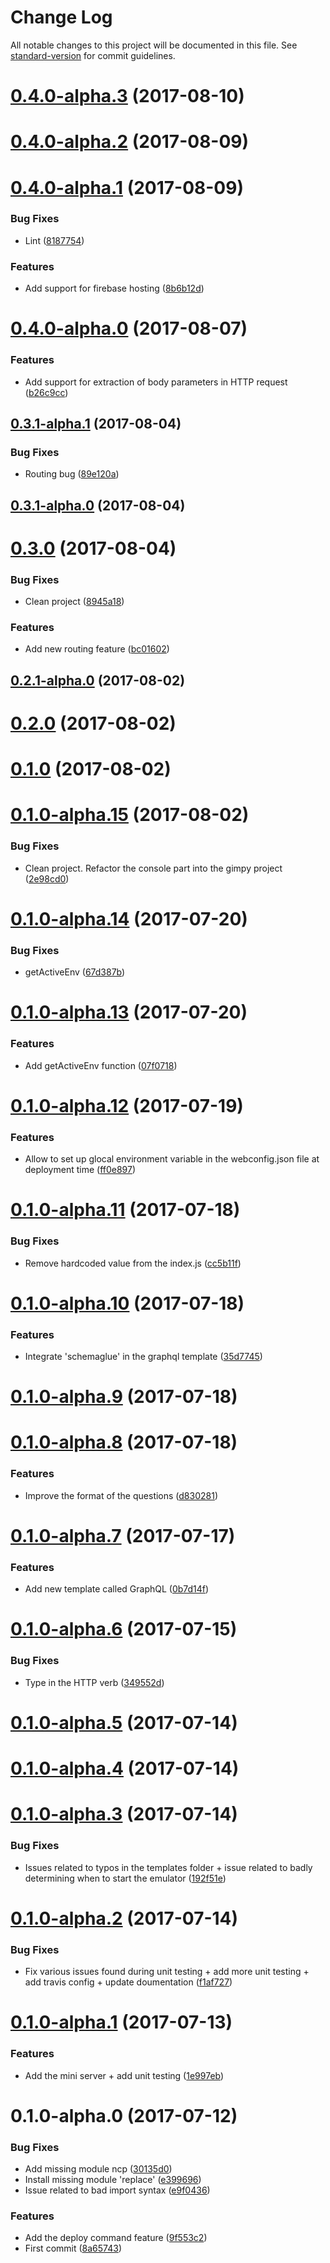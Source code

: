 # Change Log

All notable changes to this project will be documented in this file. See [standard-version](https://github.com/conventional-changelog/standard-version) for commit guidelines.

<a name="0.4.0-alpha.3"></a>
# [0.4.0-alpha.3](https://github.com/nicolasdao/webfunc/compare/v0.4.0-alpha.2...v0.4.0-alpha.3) (2017-08-10)



<a name="0.4.0-alpha.2"></a>
# [0.4.0-alpha.2](https://github.com/nicolasdao/webfunc/compare/v0.4.0-alpha.1...v0.4.0-alpha.2) (2017-08-09)



<a name="0.4.0-alpha.1"></a>
# [0.4.0-alpha.1](https://github.com/nicolasdao/webfunc/compare/v0.4.0-alpha.0...v0.4.0-alpha.1) (2017-08-09)


### Bug Fixes

* Lint ([8187754](https://github.com/nicolasdao/webfunc/commit/8187754))


### Features

* Add support for firebase hosting ([8b6b12d](https://github.com/nicolasdao/webfunc/commit/8b6b12d))



<a name="0.4.0-alpha.0"></a>
# [0.4.0-alpha.0](https://github.com/nicolasdao/webfunc/compare/v0.3.1-alpha.1...v0.4.0-alpha.0) (2017-08-07)


### Features

* Add support for extraction of body parameters in HTTP request ([b26c9cc](https://github.com/nicolasdao/webfunc/commit/b26c9cc))



<a name="0.3.1-alpha.1"></a>
## [0.3.1-alpha.1](https://github.com/nicolasdao/webfunc/compare/v0.3.1-alpha.0...v0.3.1-alpha.1) (2017-08-04)


### Bug Fixes

* Routing bug ([89e120a](https://github.com/nicolasdao/webfunc/commit/89e120a))



<a name="0.3.1-alpha.0"></a>
## [0.3.1-alpha.0](https://github.com/nicolasdao/webfunc/compare/v0.3.0...v0.3.1-alpha.0) (2017-08-04)



<a name="0.3.0"></a>
# [0.3.0](https://github.com/nicolasdao/webfunc/compare/v0.2.1-alpha.0...v0.3.0) (2017-08-04)


### Bug Fixes

* Clean project ([8945a18](https://github.com/nicolasdao/webfunc/commit/8945a18))


### Features

* Add new routing feature ([bc01602](https://github.com/nicolasdao/webfunc/commit/bc01602))



<a name="0.2.1-alpha.0"></a>
## [0.2.1-alpha.0](https://github.com/nicolasdao/webfunc/compare/v0.2.0...v0.2.1-alpha.0) (2017-08-02)



<a name="0.2.0"></a>
# [0.2.0](https://github.com/nicolasdao/webfunc/compare/v0.1.0...v0.2.0) (2017-08-02)



<a name="0.1.0"></a>
# [0.1.0](https://github.com/nicolasdao/webfunc/compare/v0.1.0-alpha.15...v0.1.0) (2017-08-02)



<a name="0.1.0-alpha.15"></a>
# [0.1.0-alpha.15](https://github.com/nicolasdao/webfunc/compare/v0.1.0-alpha.14...v0.1.0-alpha.15) (2017-08-02)


### Bug Fixes

* Clean project. Refactor the console part into the gimpy project ([2e98cd0](https://github.com/nicolasdao/webfunc/commit/2e98cd0))



<a name="0.1.0-alpha.14"></a>
# [0.1.0-alpha.14](https://github.com/nicolasdao/webfunc/compare/v0.1.0-alpha.13...v0.1.0-alpha.14) (2017-07-20)


### Bug Fixes

* getActiveEnv ([67d387b](https://github.com/nicolasdao/webfunc/commit/67d387b))



<a name="0.1.0-alpha.13"></a>
# [0.1.0-alpha.13](https://github.com/nicolasdao/webfunc/compare/v0.1.0-alpha.12...v0.1.0-alpha.13) (2017-07-20)


### Features

* Add getActiveEnv function ([07f0718](https://github.com/nicolasdao/webfunc/commit/07f0718))



<a name="0.1.0-alpha.12"></a>
# [0.1.0-alpha.12](https://github.com/nicolasdao/webfunc/compare/v0.1.0-alpha.11...v0.1.0-alpha.12) (2017-07-19)


### Features

* Allow to set up glocal environment variable in the webconfig.json file at deployment time ([ff0e897](https://github.com/nicolasdao/webfunc/commit/ff0e897))



<a name="0.1.0-alpha.11"></a>
# [0.1.0-alpha.11](https://github.com/nicolasdao/webfunc/compare/v0.1.0-alpha.10...v0.1.0-alpha.11) (2017-07-18)


### Bug Fixes

* Remove hardcoded value from the index.js ([cc5b11f](https://github.com/nicolasdao/webfunc/commit/cc5b11f))



<a name="0.1.0-alpha.10"></a>
# [0.1.0-alpha.10](https://github.com/nicolasdao/webfunc/compare/v0.1.0-alpha.9...v0.1.0-alpha.10) (2017-07-18)


### Features

* Integrate 'schemaglue' in the graphql template ([35d7745](https://github.com/nicolasdao/webfunc/commit/35d7745))



<a name="0.1.0-alpha.9"></a>
# [0.1.0-alpha.9](https://github.com/nicolasdao/webfunc/compare/v0.1.0-alpha.8...v0.1.0-alpha.9) (2017-07-18)



<a name="0.1.0-alpha.8"></a>
# [0.1.0-alpha.8](https://github.com/nicolasdao/webfunc/compare/v0.1.0-alpha.7...v0.1.0-alpha.8) (2017-07-18)


### Features

* Improve the format of the questions ([d830281](https://github.com/nicolasdao/webfunc/commit/d830281))



<a name="0.1.0-alpha.7"></a>
# [0.1.0-alpha.7](https://github.com/nicolasdao/webfunc/compare/v0.1.0-alpha.6...v0.1.0-alpha.7) (2017-07-17)


### Features

* Add new template called GraphQL ([0b7d14f](https://github.com/nicolasdao/webfunc/commit/0b7d14f))



<a name="0.1.0-alpha.6"></a>
# [0.1.0-alpha.6](https://github.com/nicolasdao/webfunc/compare/v0.1.0-alpha.5...v0.1.0-alpha.6) (2017-07-15)


### Bug Fixes

* Type in the HTTP verb ([349552d](https://github.com/nicolasdao/webfunc/commit/349552d))



<a name="0.1.0-alpha.5"></a>
# [0.1.0-alpha.5](https://github.com/nicolasdao/webfunc/compare/v0.1.0-alpha.4...v0.1.0-alpha.5) (2017-07-14)



<a name="0.1.0-alpha.4"></a>
# [0.1.0-alpha.4](https://github.com/nicolasdao/webfunc/compare/v0.1.0-alpha.3...v0.1.0-alpha.4) (2017-07-14)



<a name="0.1.0-alpha.3"></a>
# [0.1.0-alpha.3](https://github.com/nicolasdao/webfunc/compare/v0.1.0-alpha.2...v0.1.0-alpha.3) (2017-07-14)


### Bug Fixes

* Issues related to typos in the templates folder + issue related to badly determining when to start the emulator ([192f51e](https://github.com/nicolasdao/webfunc/commit/192f51e))



<a name="0.1.0-alpha.2"></a>
# [0.1.0-alpha.2](https://github.com/nicolasdao/webfunc/compare/v0.1.0-alpha.1...v0.1.0-alpha.2) (2017-07-14)


### Bug Fixes

* Fix various issues found during unit testing + add more unit testing + add travis config + update doumentation ([f1af727](https://github.com/nicolasdao/webfunc/commit/f1af727))



<a name="0.1.0-alpha.1"></a>
# [0.1.0-alpha.1](https://github.com/nicolasdao/webfunc/compare/v0.1.0-alpha.0...v0.1.0-alpha.1) (2017-07-13)


### Features

* Add the mini server + add unit testing ([1e997eb](https://github.com/nicolasdao/webfunc/commit/1e997eb))



<a name="0.1.0-alpha.0"></a>
# 0.1.0-alpha.0 (2017-07-12)


### Bug Fixes

* Add missing module ncp ([30135d0](https://github.com/nicolasdao/webfunc/commit/30135d0))
* Install missing module 'replace' ([e399696](https://github.com/nicolasdao/webfunc/commit/e399696))
* Issue related to bad import syntax ([e9f0436](https://github.com/nicolasdao/webfunc/commit/e9f0436))


### Features

* Add the deploy command feature ([9f553c2](https://github.com/nicolasdao/webfunc/commit/9f553c2))
* First commit ([8a65743](https://github.com/nicolasdao/webfunc/commit/8a65743))
